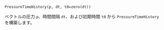 ```
PressureTimeHistory(p, dt, t0=zero(dt))
```

ベクトルの圧力 `p`、時間間隔 `dt`、および初期時間 `t0` から `PressureTimeHistory` を構築します。
